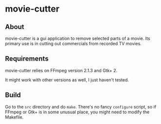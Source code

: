 # movie-cutter

## About

movie-cutter is a gui application to remove selected parts of a
movie. Its primary use is in cutting out commercials from recorded TV
movies.

## Requirements

movie-cutter relies on FFmpeg version 2.1.3 and Gtk+ 2.

It might work with other versions as well, I just haven't tested.

## Build

Go to the `src` directory and do `make`. There's no fancy `configure`
script, so if FFmpeg or Gtk+ is in some unusual place, you might need
to modify the Makefile.
